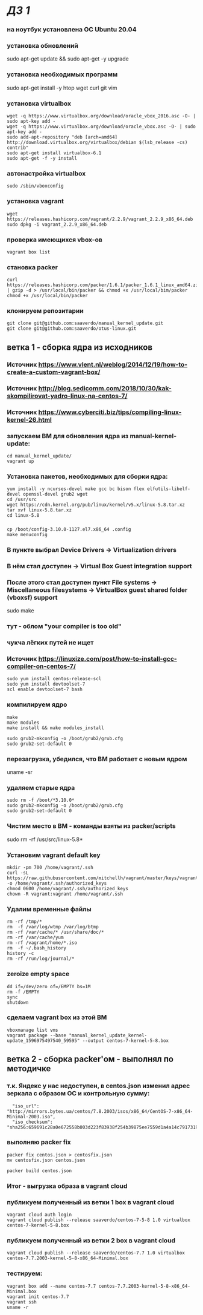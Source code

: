 # *ДЗ 1*
### на ноутбук установлена ОС Ubuntu 20.04
### установка обновлений
sudo apt-get update && sudo apt-get -y upgrade
### установка необходимых программ
sudo apt-get install -y htop wget curl git vim

### установка virtualbox
```
wget -q https://www.virtualbox.org/download/oracle_vbox_2016.asc -O- | sudo apt-key add -
wget -q https://www.virtualbox.org/download/oracle_vbox.asc -O- | sudo apt-key add -
sudo add-apt-repository "deb [arch=amd64] http://download.virtualbox.org/virtualbox/debian $(lsb_release -cs) contrib"
sudo apt-get install virtualbox-6.1
sudo apt-get -f -y install
```
### автонастройка virtualbox
```
sudo /sbin/vboxconfig
```
### установка vagrant
```
wget https://releases.hashicorp.com/vagrant/2.2.9/vagrant_2.2.9_x86_64.deb
sudo dpkg -i vagrant_2.2.9_x86_64.deb
```
### проверка имеющихся vbox-ов
```
vagrant box list
```
### становка packer
```
curl https://releases.hashicorp.com/packer/1.6.1/packer_1.6.1_linux_amd64.zip | gzip -d > /usr/local/bin/packer && chmod +x /usr/local/bim/packer
chmod +x /usr/local/bin/packer
```
### клонируем репозитарии
```
git clone git@github.com:saaverdo/manual_kernel_update.git
git clone git@github.com:saaverdo/otus-linux.git
```
## ветка 1 - сборка ядра из исходников

### Источник <https://www.vlent.nl/weblog/2014/12/19/how-to-create-a-custom-vagrant-box/>  
### Источник <http://blog.sedicomm.com/2018/10/30/kak-skompilirovat-yadro-linux-na-centos-7/>  
### Источник <https://www.cyberciti.biz/tips/compiling-linux-kernel-26.html>  
### запускаем ВМ для обновления ядра из manual-kernel-update:
```
cd manual_kernel_update/
vagrant up
```
### Установка пакетов, необходимых для сборки ядра: 
```
yum install -y ncurses-devel make gcc bc bison flex elfutils-libelf-devel openssl-devel grub2 wget
cd /usr/src 
wget https://cdn.kernel.org/pub/linux/kernel/v5.x/linux-5.8.tar.xz 
tar xvf linux-5.8.tar.xz 
cd linux-5.8 
```
### 
```
cp /boot/config-3.10.0-1127.el7.x86_64 .config 
make menuconfig 
```
### В пункте выбрал Device Drivers  -> Virtualization drivers  
### В нём стал доступен ->  Virtual Box Guest integration support 
### После этого стал доступен пункт File systems -> Miscellaneous filesystems -> VirtualBox guest shared folder (vboxsf) support 
sudo make
### тут - облом "your compiler is too old" 

### чукча лёгких путей не ищет
### Источник <https://linuxize.com/post/how-to-install-gcc-compiler-on-centos-7/>
```
sudo yum install centos-release-scl 
sudo yum install devtoolset-7 
scl enable devtoolset-7 bash 
```
### компилируем ядро
```
make 
make modules
make install && make modules_install

sudo grub2-mkconfig -o /boot/grub2/grub.cfg 
sudo grub2-set-default 0 
```
### перезагрузка, убедился, что ВМ работает с новым ядром
uname -sr
### удаляем старые ядра
```
sudo rm -f /boot/*3.10.0* 
sudo grub2-mkconfig -o /boot/grub2/grub.cfg 
sudo grub2-set-default 0
```
### Чистим место в ВМ - команды взяты из packer/scripts
sudo rm -rf /usr/src/linux-5.8*
### Установим vagrant default key
```
mkdir -pm 700 /home/vagrant/.ssh
curl -sL https://raw.githubusercontent.com/mitchellh/vagrant/master/keys/vagrant.pub -o /home/vagrant/.ssh/authorized_keys
chmod 0600 /home/vagrant/.ssh/authorized_keys
chown -R vagrant:vagrant /home/vagrant/.ssh
```
### Удалим временные файлы
```
rm -rf /tmp/*
rm  -f /var/log/wtmp /var/log/btmp
rm -rf /var/cache/* /usr/share/doc/*
rm -rf /var/cache/yum
rm -rf /vagrant/home/*.iso
rm  -f ~/.bash_history
history -c
rm -rf /run/log/journal/*
```
### zeroize empty space
```
dd if=/dev/zero of=/EMPTY bs=1M
rm -f /EMPTY
sync
shutdown
```
### сделаем vagrant box из этой ВМ
```
vboxmanage list vms 
vagrant package --base "manual_kernel_update_kernel-update_1596975497540_59595" --output centos-7-kernel-5-8.box 
```
## ветка 2 - сборка packer'ом - выполнял по методичке
### т.к. Яндекс у нас недоступен, в centos.json изменил адрес зеркала с образом ОС и контрольную сумму:
      "iso_url": "http://mirrors.bytes.ua/centos/7.8.2003/isos/x86_64/CentOS-7-x86_64-Minimal-2003.iso",
      "iso_checksum": "sha256:659691c28a0e672558b003d223f83938f254b39875ee7559d1a4a14c79173193",

### выполняю packer fix
```
packer fix centos.json > centosfix.json
mv centosfix.json centos.json

packer build centos.json
```
### Итог - выгрузка образа в vagrant cloud
### публикуем полученный из ветки 1 box в vagrant cloud
```
vagrant cloud auth login 
vagrant cloud publish --release saaverdo/centos-7-5-8 1.0 virtualbox centos-7-kernel-5-8.box 
```
### публикуем полученный из ветки 2 box в vagrant cloud
```
vagrant cloud publish --release saaverdo/centos-7.7 1.0 virtualbox centos-7.7.2003-kernel-5-8-x86_64-Minimal.box 
```
### тестируем:
```
vagrant box add --name centos-7.7 centos-7.7.2003-kernel-5-8-x86_64-Minimal.box
vagrant init centos-7.7
vagrant ssh
uname -r
```


